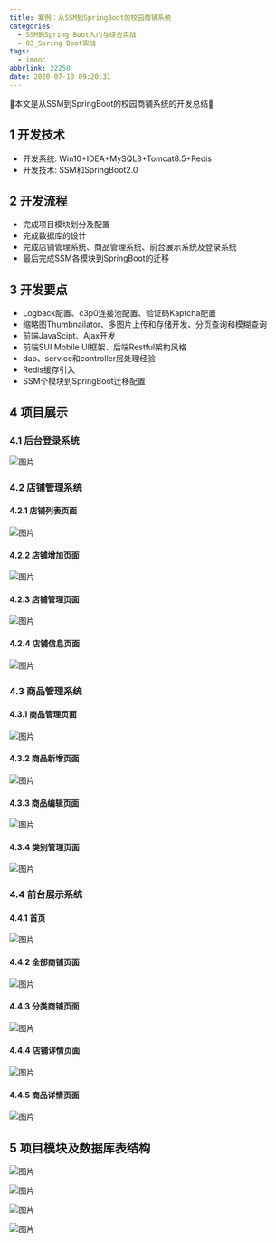 ```yaml
---
title: 案例：从SSM到SpringBoot的校园商铺系统
categories:
  - SSM到Spring Boot入门与综合实战
  - 03_Spring Boot实战
tags:
  - imooc
abbrlink: 22250
date: 2020-07-10 09:20:31
---
```


:star2:本文是从SSM到SpringBoot的校园商铺系统的开发总结:star2:

<!-- more -->

## 1 开发技术

- 开发系统: Win10+IDEA+MySQL8+Tomcat8.5+Redis
- 开发技术: SSM和SpringBoot2.0

## 2 开发流程

- 完成项目模块划分及配置
- 完成数据库的设计
- 完成店铺管理系统、商品管理系统、前台展示系统及登录系统
- 最后完成SSM各模块到SpringBoot的迁移

## 3 开发要点

- Logback配置、c3p0连接池配置、验证码Kaptcha配置
- 缩略图Thumbnailator、多图片上传和存储开发、分页查询和模糊查询
- 前端JavaScipt、Ajax开发
- 前端SUI Mobile UI框架、后端Restful架构风格
- dao、service和controller层处理经验
- Redis缓存引入
- SSM个模块到SpringBoot迁移配置

## 4 项目展示

### 4.1 后台登录系统

![图片](/images/043_02_01.png)

### 4.2 店铺管理系统

#### 4.2.1 店铺列表页面

![图片](/images/043_02_02.png)

#### 4.2.2 店铺增加页面

![图片](/images/043_02_03.png)

#### 4.2.3 店铺管理页面

![图片](/images/043_02_04.png)

#### 4.2.4 店铺信息页面

![图片](/images/043_02_05.png)

### 4.3 商品管理系统

#### 4.3.1 商品管理页面

![图片](/images/043_02_06.png)

#### 4.3.2 商品新增页面

![图片](/images/043_02_07.png)

#### 4.3.3 商品编辑页面

![图片](/images/043_02_08.png)

#### 4.3.4 类别管理页面

![图片](/images/043_02_081.png)

### 4.4 前台展示系统

#### 4.4.1 首页

![图片](/images/043_02_09.png)

#### 4.4.2 全部商铺页面

![图片](/images/043_02_10.png)

#### 4.4.3 分类商铺页面

![图片](/images/043_02_11.png)

#### 4.4.4 店铺详情页面

![图片](/images/043_02_12.png)

#### 4.4.5 商品详情页面

![图片](/images/043_02_13.png)

## 5 项目模块及数据库表结构

![图片](/images/043_02_14.png)

![图片](/images/043_02_15.png)

![图片](/images/043_02_16.png)

![图片](/images/043_02_17.png)
